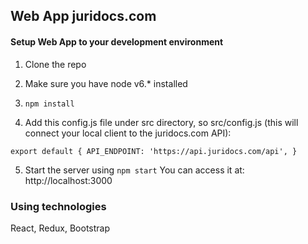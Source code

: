 ## Web App juridocs.com ##

#### Setup Web App to your development environment ####

1. Clone the repo

2. Make sure you have node v6.* installed

3. `npm install`

4. Add this config.js file under src directory, so src/config.js (this will connect your local client to the juridocs.com API):

`export default {
   API_ENDPOINT: 'https://api.juridocs.com/api',
}`

5. Start the server using `npm start`
You can access it at: http://localhost:3000

### Using technologies 
 
React, Redux, Bootstrap

